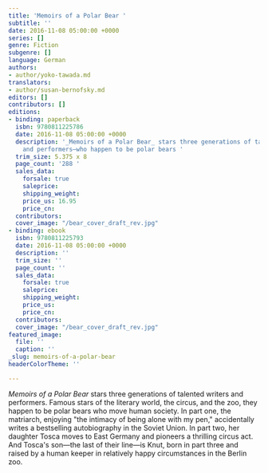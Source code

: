 ```yaml
---
title: 'Memoirs of a Polar Bear '
subtitle: ''
date: 2016-11-08 05:00:00 +0000
series: []
genre: Fiction
subgenre: []
language: German
authors:
- author/yoko-tawada.md
translators:
- author/susan-bernofsky.md
editors: []
contributors: []
editions:
- binding: paperback
  isbn: 9780811225786
  date: 2016-11-08 05:00:00 +0000
  description: '_Memoirs of a Polar Bear_ stars three generations of talented writers
    and performers—who happen to be polar bears '
  trim_size: 5.375 x 8
  page_count: '288 '
  sales_data:
    forsale: true
    saleprice: 
    shipping_weight: 
    price_us: 16.95
    price_cn: 
  contributors: 
  cover_image: "/bear_cover_draft_rev.jpg"
- binding: ebook
  isbn: 9780811225793
  date: 2016-11-08 05:00:00 +0000
  description: ''
  trim_size: ''
  page_count: ''
  sales_data:
    forsale: true
    saleprice: 
    shipping_weight: 
    price_us: 
    price_cn: 
  contributors: 
  cover_image: "/bear_cover_draft_rev.jpg"
featured_image:
  file: ''
  caption: ''
_slug: memoirs-of-a-polar-bear
headerColorTheme: ''

---
```

_Memoirs of a Polar Bear_ stars three generations of talented writers and performers. Famous stars of the literary world, the circus, and the zoo, they happen to be polar bears who move human society. In part one, the matriarch, enjoying "the intimacy of being alone with my pen," accidentally writes a bestselling autobiography in the Soviet Union. In part two, her daughter Tosca moves to East Germany and pioneers a thrilling circus act. And Tosca's son—the last of their line—<span class="redactor-invisible-space">is Knut, born in part three and raised by a human keeper in relatively happy circumstances in the Berlin zoo.</span>

